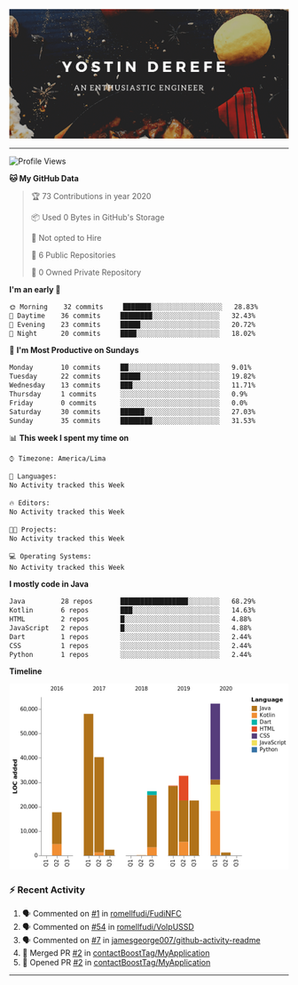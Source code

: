 <!-- https://www.canva.com/folder/all-designs -->
<img src="https://raw.githubusercontent.com/contactBoostTag/contactBoostTag/master/An%20enthusiastic%20engineer.png" alt="banner" />

---
<!--START_SECTION:waka-->
![Profile Views](http://img.shields.io/badge/Profile%20Views-459-blue)

**🐱 My GitHub Data** 

> 🏆 73 Contributions in year 2020
 > 
> 📦 Used 0 Bytes in GitHub's Storage 
 > 
> 🚫 Not opted to Hire
 > 
> 📜 6 Public Repositories 
 > 
> 🔑 0 Owned Private Repository 
 > 
**I'm an early 🐤** 

```text
🌞 Morning    32 commits     ███████░░░░░░░░░░░░░░░░░░   28.83% 
🌆 Daytime    36 commits     ████████░░░░░░░░░░░░░░░░░   32.43% 
🌃 Evening    23 commits     █████░░░░░░░░░░░░░░░░░░░░   20.72% 
🌙 Night      20 commits     ████░░░░░░░░░░░░░░░░░░░░░   18.02%

```
📅 **I'm Most Productive on Sundays** 

```text
Monday       10 commits     ██░░░░░░░░░░░░░░░░░░░░░░░   9.01% 
Tuesday      22 commits     █████░░░░░░░░░░░░░░░░░░░░   19.82% 
Wednesday    13 commits     ███░░░░░░░░░░░░░░░░░░░░░░   11.71% 
Thursday     1 commits      ░░░░░░░░░░░░░░░░░░░░░░░░░   0.9% 
Friday       0 commits      ░░░░░░░░░░░░░░░░░░░░░░░░░   0.0% 
Saturday     30 commits     ██████░░░░░░░░░░░░░░░░░░░   27.03% 
Sunday       35 commits     ████████░░░░░░░░░░░░░░░░░   31.53%

```


📊 **This week I spent my time on** 

```text
⌚︎ Timezone: America/Lima

💬 Languages: 
No Activity tracked this Week

🔥 Editors: 
No Activity tracked this Week

🐱‍💻 Projects: 
No Activity tracked this Week

💻 Operating Systems: 
No Activity tracked this Week

```

**I mostly code in Java** 

```text
Java         28 repos       █████████████████░░░░░░░░   68.29% 
Kotlin       6 repos        ███░░░░░░░░░░░░░░░░░░░░░░   14.63% 
HTML         2 repos        █░░░░░░░░░░░░░░░░░░░░░░░░   4.88% 
JavaScript   2 repos        █░░░░░░░░░░░░░░░░░░░░░░░░   4.88% 
Dart         1 repos        ░░░░░░░░░░░░░░░░░░░░░░░░░   2.44% 
CSS          1 repos        ░░░░░░░░░░░░░░░░░░░░░░░░░   2.44% 
Python       1 repos        ░░░░░░░░░░░░░░░░░░░░░░░░░   2.44%

```


**Timeline**

![Chart not found](https://github.com/contactBoostTag/contactBoostTag/blob/master/charts/bar_graph.png) 


<!--END_SECTION:waka-->

### :zap: Recent Activity

<!--START_SECTION:activity-->
1. 🗣 Commented on [#1](https://github.com//romellfudi/FudiNFC/issues/1) in [romellfudi/FudiNFC](https://github.com//romellfudi/FudiNFC)
2. 🗣 Commented on [#54](https://github.com//romellfudi/VoIpUSSD/issues/54) in [romellfudi/VoIpUSSD](https://github.com//romellfudi/VoIpUSSD)
3. 🗣 Commented on [#7](https://github.com//jamesgeorge007/github-activity-readme/issues/7) in [jamesgeorge007/github-activity-readme](https://github.com//jamesgeorge007/github-activity-readme)
4. 🎉 Merged PR [#2](https://github.com//contactBoostTag/MyApplication/pull/2) in [contactBoostTag/MyApplication](https://github.com//contactBoostTag/MyApplication)
5. 💪 Opened PR [#2](https://github.com//contactBoostTag/MyApplication/pull/2) in [contactBoostTag/MyApplication](https://github.com//contactBoostTag/MyApplication)
<!--END_SECTION:activity-->
---
